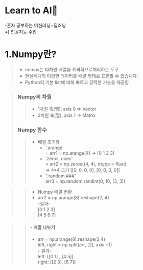 # Learn to AI🚀
-혼자 공부하는 머신러닝+딥러닝\
+) 인공지능 수업 

# 1.Numpy란?
> - numpy는 다차원 배열을 효과적으로처리하는 도구
> - 현실세계의 다양한 데이터를 배열 형태로 표현할 수 있습니다.
> - Python의 기본 list에 비해 빠르고 강력한 기능을 제공함

>  ### Numpy의 차원
>> - 1차원 축(행): axis 0 => Vector
>> - 2차원 축(열): axis 1 => Matrix
> ### Numpy 함수
>> - 배열 초기화
>>   - '.arange'\
 = arr1 = np.arange(4) => [0 1 2 3]
>>   - 'zeros, ones'  
= arr2 = np.zeros((4, 4), dtype = float)\
 =>  4*4 크기 [[0, 0, 0, 0], [0, 0, 0, 0]]  
 >>   - ".random.###" \
 arr3 = np.random.randint(0, 10, (3, 3))

 >>  - Numpy 배열 변환
 >>  - arr2 = np.arange(8).reshape(2, 4)\
 \-결과- \
[0 1 2 3]         
[4 5 6 7]

>> #### - 배열 나누기
>>  - arr = np.arange(8).reshape(2,4)  \
left, right = np.split(arr, [2], axis =1)   \
\- 결과-  \
left: [[0 1] \,
 [4 5]]  \
right:  [[2 3]\,
 [6 7]]
